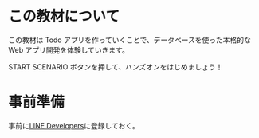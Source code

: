 # この教材について

この教材は Todo アプリを作っていくことで、データベースを使った本格的な Web アプリ開発を体験していきます。

START SCENARIO ボタンを押して、ハンズオンをはじめましょう！

# 事前準備

事前に[LINE Developers](https://developers.line.biz/ja/)に登録しておく。

